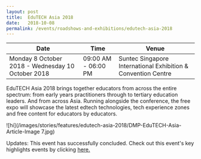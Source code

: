```yaml
---
layout: post
title:  EduTECH Asia 2018
date:   2018-10-08
permalink: /events/roadshows-and-exhibitions/edutech-asia-2018
---
```


| Date | Time | Venue |
|--------|---|---|
| Monday 8 October 2018 - Wednesday 10 October 2018 | 09:00 AM - 06:00 PM | Suntec Singapore International Exhibition & Convention Centre |

EduTECH Asia 2018 brings together educators from across the entire spectrum: from early years practitioners through to tertiary education leaders. And from across Asia. Running alongside the conference, the free expo will showcase the latest edtech technologies, tech experience zones and free content for educators by educators. 

![hi](/images/stories/features/edutech-asia-2018/DMP-EduTECH-Asia-Article-Image 7.jpg)

Updates: This event has successfully concluded. Check out this event's key highlights events by clicking [here.](/pages/features-content/edutech-asia-2018.md)
